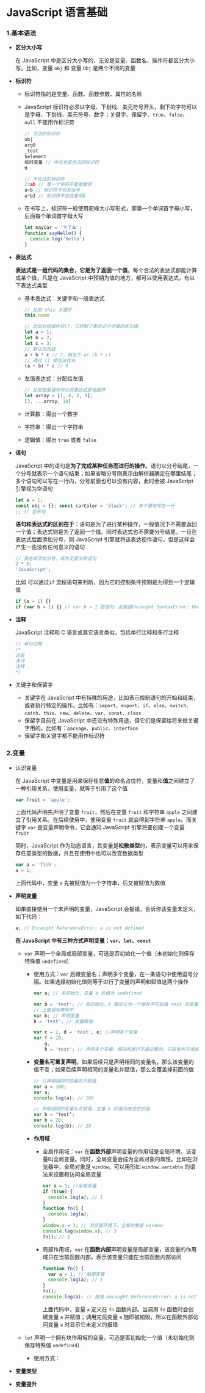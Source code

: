 # JavaScript 语言基础

### 1.基本语法

- **区分大小写**

  在 JavaScript 中是区分大小写的，无论是变量、函数名、操作符都区分大小写。比如，变量 `obj` 和 变量 `Obj` 是两个不同的变量

- **标识符**

  - 标识符指的是变量、函数、函数参数、属性的名称

  - JavaScript 标识符必须以字母、下划线、美元符号开头，剩下的字符可以是字母、下划线、美元符号、数字；关键字、保留字、`true`、`false`、`null` 不能用作标识符

    ```javascript
    // 合法的标识符
    obj
    arg0
    _test
    $element
    临时变量 // 中文也是合法的标识符
    π
    
    // 不合法的标识符
    23ab // 第一个字符不能是数字
    a+b // 标识符不包含加号
    a*b2 // 标识符不包含星号ß
    ```

  - 在书写上，标识符一般使用驼峰大小写形式，即第一个单词首字母小写，后面每个单词首字母大写

    ```javascript
    let mayCar = '卡丁车';
    function sayHello() {
      console.log('hello')
    }
    ```

- **表达式**

  **表达式是一组代码的集合，它是为了返回一个值**。每个合法的表达式都能计算成某个值，凡是在 JavaScript 中预期为值的地方，都可以使用表达式，有以下表达式类型

  - 基本表达式：关键字和一般表达式

    ```javascript
    // 比如 this 关键字
    this.name
    
    // 比如分组操作符()，它控制了表达式中计算的优先级
    let a = 1;
    let b = 2;
    let c = 3;
    // 默认优先级
    a + b * c // 7，相当于 a+ (b * c)
    // 通过 () 使加法优先
    (a + b) * c // 9
    ```

  - 左值表达式：分配给左值

    ```javascript
    // 比如拓展语句可以将表达式原地展开
    let array = [1, 4, 2, 9];
    [3, ...array, 10]
    ```

  - 计算数：得出一个数字

  - 字符串：得出一个字符串

  - 逻辑值：得出 `true` 或者 `false`

- **语句**

  JavaScript 中的语句是**为了完成某种任务而进行的操作**。语句以分号结尾，一个分号就表示一个语句结束；如果省略分号则表示由解析器确定在哪里结尾；多个语句可以写在一行内，分号前面也可以没有内容，此时会被 JavaScript 引擎视为空语句

  ```javascript
  let a = 1;
  const obj = {}; const carColor = 'black'; // 多个语句写在一行
  ;; // 空余句
  ```

  **语句和表达式的区别在于**：语句是为了进行某种操作，一般情况下不需要返回一个值；表达式则是为了返回一个值。同时表达式也不需要分号结尾，一旦在表达式后面添加分号，则 JavaScript 引擎就将该表达视作语句，但是这样会产生一些没有任何意义的语句

  ```javascript
  // 表达式添加分号，成为无意义的语句
  2 * 5;
  'JavaScript';
  ```

  比如 可以通过`if` 流程语句来判断，因为它的控制条件预期是为得到一个逻辑值

  ```javascript
  if (a = 1) {}
  if (var b = 1) {} // var b = 1 是语句，会报错Uncaught SyntaxError: Unexpected token 'var'
  ```

- **注释**

  JavaScript 注释和 C 语言或其它语言类似，包括单行注释和多行注释

  ```javascript
  // 单行注释
  /* 
  这是
  多行
  注释
  */
  ```

- 关键字和保留字

  - 关键字在 JavaScript 中有特殊的用途，比如表示控制语句的开始和结束，或者执行特定的操作。比如有：`import`、`export`、`if`、`else`、`switch`、`catch`、`this`、`new`、`delete`、`var`、`const`、`class`
  - 保留字目前在 JavaScript 中还没有特殊用途，但它们是保留给将来做关键字用的。比如有：`package`、`public`、`interface`
  - 保留字和关键字都不能用作标识符

### 2.变量

- 认识变量

  在 JavaScript 中变量是用来保存任意**值**的命名占位符，变量和**值**之间建立了一种引用关系，使用变量，就等于引用了这个值

  ```javascript
  var fruit = 'apple';
  ```

  上面代码声明先声明了变量 `fruit`，然后在变量 `fruit` 和字符串 `apple` 之间建立了引用关系。在后续使用中，使用变量 `fruit` 就会得到字符串 `apple`。而关键字 `var` 是变量声明命令，它会通知 JavaScript 引擎将要创建一个变量 `fruit`

  同时，JavaScript 作为动态语言，其变量是**松散类型**的，表示变量可以用来保存任意类型的数据，并且在使用中也可以改变数据类型

  ```javascript
  var a = 'fish';
  a = 1;
  ```

  上面代码中，变量 `a` 先被赋值为一个字符串，后又被赋值为数值

- **声明变量**

  如果直接使用一个未声明的变量，JavaScript 会报错，告诉你该变量未定义，如下代码：

  ```javascript
  a; // Uncaught ReferenceError: a is not defined
  ```

  **在 JavaScript 中有三种方式声明变量：`var`、`let`、`const`**

  - `var` 声明一个全局或局部变量，可选是否初始化一个值（未初始化则保存特殊值 `undefined`）

    - 使用方式：`var` 后跟变量名；声明多个变量，在一条语句中使用逗号分隔。如果选择初始化值则等于进行了变量的声明和赋值这两个操作

      ```javascript
      var a; // 未初始化，变量 a 的值为 undefined
      
      var b = 'test'; // 有初始化，b 被定义为一个保存字符串值 test 的变量
      // 上面语句等同于
      var b; // 声明变量
      b = 'test'; // 变量赋值
      
      var c = 2, d = 'test', e; //声明多个变量
      var f = 10,
          g,
          h = 'test'; // 声明多个变量，缩进和换行不是必需的，只是有利于阅读
      ```

    - **变量名可重复声明**。如果后续只是声明相同的变量名，那么该变量的值不变；如果后续声明相同的变量名并赋值，那么会覆盖掉前面的值

      ```javascript
      // 只声明相同的变量名不赋值
      var a = 100;
      var a;
      console.log(a); // 100
      
      // 声明相同的变量名并赋值，变量 b 的值为改变后的值
      var b = ‘test’;
      var b = 20;
      console.log(b); // 20
      ```

    - **作用域**

      - 全局作用域：`var` 在**函数外部**声明变量的作用域是全局环境，该变量叫全局变量。同时，全局变量会成为全局对象的属性。比如在浏览器中，全局对象是 `window`，可以用形如 `window.variable` 的语法来设置和访问全局变量

        ```javascript
        var a = 1; //全局变量
        if (true) {
          console.log(a); // 1
        }
        function fn() {
          console.log(a);
        }
        window.a = 3; // 浏览器环境下，全局对象是 window
        console.log(window.a); // 3
        fn(); // 3
        ```

      - 局部作用域，`var` 在**函数内部**声明变量是局部变量，该变量的作用域只在当前函数内部，表示该变量只能在当前函数内部访问

        ```javascript
        function fn() {
          var a = 1; // 局部变量
          console.log(a); // 1
        }
        fn();
        console.log(a); // 报错 Uncaught ReferenceError: a is not defined
        ```

        上面代码中，变量 `a` 定义在 `fn` 函数内部。当调用 `fn` 函数时会创建变量 `a` 并赋值；调用完后变量 `a` 随即被销毁，所以在函数外部访问变量 `a` 时显示它未定义的报错

  - `let` 声明一个拥有块作用域的变量，可选是否初始化一个值（未初始化则保存特殊值 `undefined`）

    - 使用方式：

- **变量类型**

- **变量提升**

